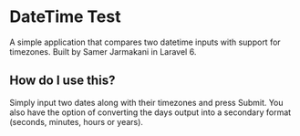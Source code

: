 # DateTime Test

A simple application that compares two datetime inputs with support for timezones. Built by Samer Jarmakani in Laravel 6.

## How do I use this?

Simply input two dates along with their timezones and press Submit. You also have the option of converting the days output into a secondary format (seconds, minutes, hours or years).